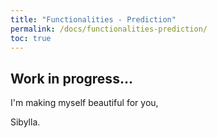 ```yaml
---
title: "Functionalities - Prediction"
permalink: /docs/functionalities-prediction/
toc: true
---
```



## Work in progress...


I'm making myself beautiful for you,

  Sibylla.

